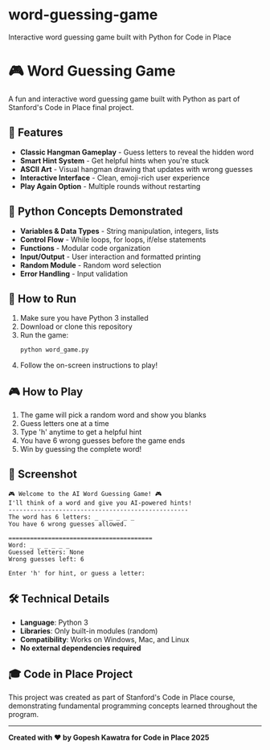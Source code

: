 # word-guessing-game
Interactive word guessing game built with Python for Code in Place
# 🎮 Word Guessing Game

A fun and interactive word guessing game built with Python as part of Stanford's Code in Place final project.

## 🎯 Features

- **Classic Hangman Gameplay** - Guess letters to reveal the hidden word
- **Smart Hint System** - Get helpful hints when you're stuck
- **ASCII Art** - Visual hangman drawing that updates with wrong guesses
- **Interactive Interface** - Clean, emoji-rich user experience
- **Play Again Option** - Multiple rounds without restarting

## 🐍 Python Concepts Demonstrated

- **Variables & Data Types** - String manipulation, integers, lists
- **Control Flow** - While loops, for loops, if/else statements
- **Functions** - Modular code organization
- **Input/Output** - User interaction and formatted printing
- **Random Module** - Random word selection
- **Error Handling** - Input validation

## 🚀 How to Run

1. Make sure you have Python 3 installed
2. Download or clone this repository
3. Run the game:
   ```bash
   python word_game.py
   ```
4. Follow the on-screen instructions to play!

## 🎮 How to Play

1. The game will pick a random word and show you blanks
2. Guess letters one at a time
3. Type 'h' anytime to get a helpful hint
4. You have 6 wrong guesses before the game ends
5. Win by guessing the complete word!

## 📸 Screenshot

```
🎮 Welcome to the AI Word Guessing Game! 🎮
I'll think of a word and give you AI-powered hints!
--------------------------------------------------
The word has 6 letters: _ _ _ _ _ _
You have 6 wrong guesses allowed.

========================================
Word: _ _ _ _ _ _
Guessed letters: None
Wrong guesses left: 6

Enter 'h' for hint, or guess a letter: 
```

## 🛠️ Technical Details

- **Language**: Python 3
- **Libraries**: Only built-in modules (random)
- **Compatibility**: Works on Windows, Mac, and Linux
- **No external dependencies required**

## 🎓 Code in Place Project

This project was created as part of Stanford's Code in Place course, demonstrating fundamental programming concepts learned throughout the program.

---

**Created with ❤️ by Gopesh Kawatra for Code in Place 2025**
